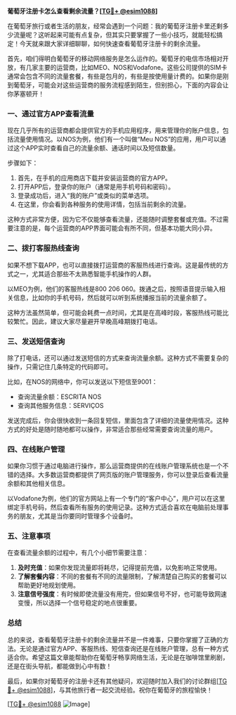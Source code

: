 **葡萄牙注册卡怎么查看剩余流量？[[TG💪+ @esim1088](https://t.me/s/esim1088)]**

在葡萄牙旅行或者生活的朋友，经常会遇到一个问题：我的葡萄牙注册卡里还剩多少流量呢？这听起来可能有点复杂，但其实只要掌握了一些小技巧，就能轻松搞定！今天就来跟大家详细聊聊，如何快速查看葡萄牙注册卡的剩余流量。

首先，咱们得明白葡萄牙的移动网络服务是怎么运作的。葡萄牙的电信市场相对开放，有几家主要的运营商，比如MEO、NOS和Vodafone。这些公司提供的SIM卡通常会包含不同的流量套餐，有些是包月的，有些是按使用量计费的。如果你是刚到葡萄牙，可能会对这些运营商的服务流程感到陌生，但别担心，下面的内容会让你茅塞顿开！

### **一、通过官方APP查看流量**

现在几乎所有的运营商都会提供官方的手机应用程序，用来管理你的账户信息，包括流量使用情况。以NOS为例，他们有一个叫做“Meu NOS”的应用，用户可以通过这个APP实时查看自己的流量余额、通话时间以及短信数量。

步骤如下：
1. 首先，在手机的应用商店下载并安装运营商的官方APP。
2. 打开APP后，登录你的账户（通常是用手机号码和密码）。
3. 登录成功后，进入“我的账户”或类似的菜单选项。
4. 在这里，你会看到各种服务的使用详情，包括当前剩余的流量。

这种方式非常方便，因为它不仅能够查看流量，还能随时调整套餐或充值。不过需要注意的是，每个运营商的APP界面可能会有所不同，但基本功能大同小异。

### **二、拨打客服热线查询**

如果不想下载APP，也可以直接拨打运营商的客服热线进行查询。这是最传统的方式之一，尤其适合那些不太熟悉智能手机操作的人群。

以MEO为例，他们的客服热线是800 206 060。拨通之后，按照语音提示输入相关信息，比如你的手机号码，然后就可以听到系统播报当前的流量余额了。

这种方法虽然简单，但可能会耗费一点时间，尤其是在高峰时段，客服热线可能比较繁忙。因此，建议大家尽量避开早晚高峰期拨打电话。

### **三、发送短信查询**

除了打电话，还可以通过发送短信的方式来查询流量余额。这种方式不需要复杂的操作，只需记住几条特定的代码即可。

比如，在NOS的网络中，你可以发送以下短信至9001：
- 查询流量余额：ESCRITA NOS
- 查询其他服务信息：SERVIÇOS

发送完成后，你会很快收到一条回复短信，里面包含了详细的流量使用情况。这种方式的好处是随时随地都可以操作，非常适合那些经常需要查询流量的用户。

### **四、在线账户管理**

如果你习惯于通过电脑进行操作，那么运营商提供的在线账户管理系统也是一个不错的选择。大多数运营商都提供了网页版的账户管理服务，你可以登录后查看流量余额和其他相关信息。

以Vodafone为例，他们的官方网站上有一个专门的“客户中心”，用户可以在这里绑定手机号码，然后查看所有服务的使用记录。这种方式适合喜欢在电脑前处理事务的朋友，尤其是当你要同时管理多个设备时。

### **五、注意事项**

在查看流量余额的过程中，有几个小细节需要注意：
1. **及时充值**：如果你发现流量即将耗尽，记得提前充值，以免影响正常使用。
2. **了解套餐内容**：不同的套餐有不同的流量限制，了解清楚自己购买的套餐可以帮助更好地规划使用。
3. **注意信号强度**：有时候即使流量没有用完，但如果信号不好，也可能导致网速变慢，所以选择一个信号稳定的地点很重要。

### **总结**

总的来说，查看葡萄牙注册卡的剩余流量并不是一件难事，只要你掌握了正确的方法。无论是通过官方APP、客服热线、短信查询还是在线账户管理，总有一种方式适合你。希望这篇文章能帮助你在葡萄牙畅享网络生活，无论是在咖啡馆里刷剧，还是在街头导航，都能做到心中有数！

最后，如果你对葡萄牙的注册卡还有其他疑问，欢迎随时加入我们的讨论群组[[TG💪+ @esim1088](https://t.me/s/esim1088)]，与其他旅行者一起交流经验。祝你在葡萄牙的旅程愉快！

[[TG💪+ @esim1088](https://t.me/s/esim1088) ![Image](https://i.postimg.cc/4NQfJmqS/Snipaste-2025-05-13-00-14-12.png)]